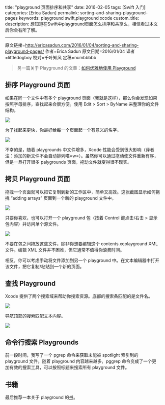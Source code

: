 title: "playground 页面排序和共享"
date: 2016-02-05
tags: [Swift 入门]
categories: [Erica Sadun]
permalink: sorting-and-sharing-playground-pages
keywords: playground swift,playground xcode
custom_title: 
description: 想知道在Swift中playground页面怎么排序和共享么，相信看过本文后你会有所了解。

---
原文链接=http://ericasadun.com/2016/01/04/sorting-and-sharing-playground-pages/
作者=Erica Sadun
原文日期=2016/01/04
译者=littledogboy
校对=千叶知风
定稿=numbbbbb

<!--此处开始正文-->

> 另一篇关于 Playground 的文章：[如何优雅地使用 Playground](http://www.swiftyper.com/playground-advance-usage/)

## 排序 Playground 页面

如果在同一个文件中有多个 playground 页面（我就是这样），那么你会发现如果按照字母排序，查找起来会很方便。使用 Edit > Sort > ByName 来整理你的文件结构。

<!--more-->

![](/img/articles/sorting-and-sharing-playground-pages/Screen-Shot-2016-01-04-at-10.07.27-AM.png1454637017.2610323)

为了找起来更快，你最好给每一个页面起一个有意义的名字。

![](/img/articles/sorting-and-sharing-playground-pages/Screen-Shot-2016-01-04-at-10.08.16-AM.png1454637018.4517174)

不幸的是，随着 playgrounds 中文件增多，Xcode 性能会受到很大影响（译者注：添加的新文件不会自动排列喵=w=）。虽然你可以通过拖动使文件重新有序，但是一旦打开很多 palygrounds 页面，拖动文件就变得很不现实。

## 拷贝 Playground 页面

拖拽一个页面就可以把它复制到新的工作区中，简单又高效。这张截图显示如何拖拽 “adding arrays” 页面到一个新的 playground 文件中。

![](/img/articles/sorting-and-sharing-playground-pages/Screen-Shot-2016-01-04-at-10.18.15-AM.png1454637019.1361122)

只要你喜欢，也可以打开一个 playground 包（按着 Control 键点击/右击 > 显示包内容）并访问单个源文件。

![](/img/articles/sorting-and-sharing-playground-pages/Screen-Shot-2016-01-04-at-10.22.04-AM.png1454637020.1251123)

不要在包之间拖放这些文件，除非你想要编辑这个 contents.xcplayground XML 文件。编辑 XML 文件并不困难，但它通常不值得你浪费时间。

相反，你可以考虑手动将文件添加到另一个 playground 中。在文本编辑器中打开该文件，把它复制/粘贴到一个新的页面。

## 查找 Playground

Xcode 提供了两个搜索域来帮助你搜索资源。底部的搜索条匹配的是文件名。

![](/img/articles/sorting-and-sharing-playground-pages/Screen-Shot-2016-01-04-at-10.15.09-AM.png1454637020.6394622)

导航顶部的搜索匹配文本内容。

![](/img/articles/sorting-and-sharing-playground-pages/Screen-Shot-2016-01-04-at-10.13.47-AM.png1454637021.0549808)

## 命令行搜索 Playgrounds

前一段时间，我写了一个 pgrep 命令来获取未能被 spotlight 索引到的 playground 文件。随着 playground 内容越来越多，pggrep 命令变成了一个更加有效的搜索工具，可以按照标题来搜索所有 playground 文件。

## 书籍

最后推荐一本关于 playground 的[书](https://itunes.apple.com/us/book/playground-secrets-power-tips/id982838034?mt=11)。